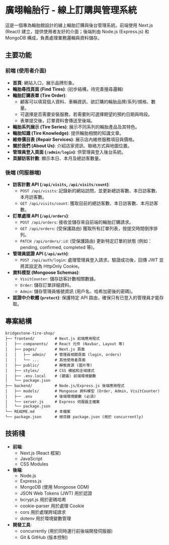 # 廣翊輪胎行 - 線上訂購與管理系統

這是一個專為輪胎館設計的線上輪胎訂購與後台管理系統。前端使用 Next.js (React) 建立，提供使用者友好的介面；後端則由 Node.js (Express.js) 和 MongoDB 構成，負責處理業務邏輯與資料儲存。

## 主要功能

### 前端 (使用者介面)
- **首頁**: 網站入口，展示品牌形象。
- **輪胎尋找頁面 (Find Tires)**: (初步結構，待完善搜尋邏輯)
- **輪胎訂購表單 (Tire Order)**: 
    - 顧客可以填寫個人資料、車輛資訊、欲訂購的輪胎品牌/系列/規格、數量。
    - 可選擇是否需要安裝服務，若需要則可選擇期望的預約日期與時段。
    - 表單提交後，訂單資料會傳送至後端。
- **輪胎系列展示 (Tire Series)**: 展示不同系列的輪胎產品及其特色。
- **輪胎知識 (Tire Knowledge)**: 提供輪胎相關的知識文章。
- **維修價目表 (Repair Services)**: 展示店內維修服務項目與價格。
- **關於我們 (About Us)**: 介紹店家資訊、聯絡方式與地圖位置。
- **管理員登入頁面 (`/admin/login`)**: 供管理員登入後台系統。
- **頁腳訪客計數**: 顯示本日、本月及總訪客數量。

### 後端 (伺服器端)
- **訪客計數 API (`/api/visits`, `/api/visits/count`)**:
    - `POST /api/visits`: 記錄新的網站訪問，並更新總訪客數、本日訪客數、本月訪客數。
    - `GET /api/visits/count`: 獲取目前的總訪客數、本日訪客數、本月訪客數。
- **訂單處理 API (`/api/orders`)**:
    - `POST /api/orders`: 接收並儲存來自前端的輪胎訂購請求。
    - `GET /api/orders`: (受保護路由) 獲取所有訂單列表，按提交時間倒序排列。
    - `PATCH /api/orders/:id`: (受保護路由) 更新特定訂單的狀態 (例如：pending, confirmed, completed 等)。
- **管理員認證 API (`/api/auth`)**:
    - `POST /api/auth/login`: 處理管理員登入請求。驗證成功後，回傳 JWT 並將其設定為 HttpOnly Cookie。
- **資料模型 (Mongoose Schemas)**:
    - `VisitCounter`: 儲存訪客計數相關數據。
    - `Order`: 儲存訂單詳細資料。
    - `Admin`: 儲存管理員帳號資訊 (用戶名、哈希加密後的密碼)。
- **認證中介軟體 (`protect`)**: 保護特定 API 路由，確保只有已登入的管理員才能存取。

## 專案結構

```
bridgestone-tire-shop/
├── frontend/         # Next.js 前端應用程式
│   ├── components/   # React 元件 (Navbar, Layout 等)
│   ├── pages/        # Next.js 頁面
│   │   ├── admin/    # 管理員相關頁面 (login, orders)
│   │   └── ...       # 其他使用者頁面
│   ├── public/       # 靜態資源 (圖片等)
│   ├── styles/       # CSS 模組和全域樣式
│   ├── .env.local    # (建議) 前端環境變數
│   └── package.json
├── backend/          # Node.js/Express.js 後端應用程式
│   ├── models/       # Mongoose 資料模型 (Order, Admin, VisitCounter)
│   ├── .env          # 後端環境變數 (必須)
│   └── server.js     # Express 伺服器主檔案
│   └── package.json
└── README.md         # 本檔案
└── package.json      # 根目錄 package.json (用於 concurrently)
```

## 技術棧

- **前端**:
    - Next.js (React 框架)
    - JavaScript
    - CSS Modules
- **後端**:
    - Node.js
    - Express.js
    - MongoDB (使用 Mongoose ODM)
    - JSON Web Tokens (JWT) 用於認證
    - bcrypt.js 用於密碼哈希
    - cookie-parser 用於處理 Cookie
    - cors 用於處理跨域請求
    - dotenv 用於環境變數管理
- **開發工具**:
    - concurrently (用於同時運行前後端開發伺服器)
    - Git & GitHub (版本控制)







